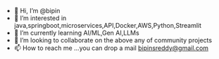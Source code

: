 - 👋 Hi, I’m @bipin
- 👀 I’m interested in java,springboot,microservices,API,Docker,AWS,Python,Streamlit
- 🌱 I’m currently learning AI/ML,Gen AI,LLMs
- 💞️ I’m looking to collaborate on the above any of community projects
- 📫 How to reach me ...you can drop a mail bipinsreddy@gmail.com

<!---
bipins-hopstack/bipins-hopstack is a ✨ special ✨ repository because its `README.md` (this file) appears on your GitHub profile.
You can click the Preview link to take a look at your changes.
--->
